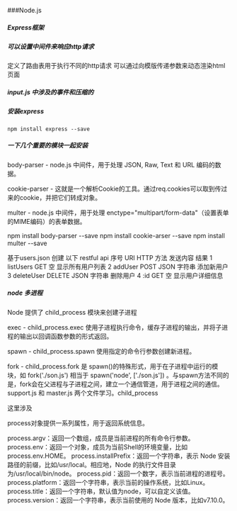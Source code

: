 ###Node.js
##### Express框架

##### 可以设置中间件来响应http请求
  定义了路由表用于执行不同的http请求
  可以通过向模版传递参数来动态渲染html页面

##### input.js 中涉及的事件和压缩的

##### 安装express
    npm install express --save

##### 一下几个重要的模块一起安装

body-parser - node.js 中间件，用于处理 JSON, Raw, Text 和 URL 编码的数据。

cookie-parser - 这就是一个解析Cookie的工具。通过req.cookies可以取到传过来的cookie，并把它们转成对象。

multer - node.js 中间件，用于处理 enctype="multipart/form-data"（设置表单的MIME编码）的表单数据。

npm install body-parser --save
npm install cookie-arser --save
npm install multer --save


基于users.json 创建 以下 restful api 
序号	URI	             HTTP 方法	发送内容	          结果
1	listUsers       	GET	       空	      显示所有用户列表
2	addUser         	POST	JSON 字符串    	添加新用户
3	deleteUser      	DELETE	JSON 字符串   	删除用户
4	:id	                GET	       空	      显示用户详细信息

##### node  多进程
Node 提供了 child_process 模块来创建子进程

exec - child_process.exec 使用子进程执行命令，缓存子进程的输出，并将子进程的输出以回调函数参数的形式返回。

spawn - child_process.spawn 使用指定的命令行参数创建新进程。

fork - child_process.fork 是 spawn()的特殊形式，用于在子进程中运行的模块，如 fork('./son.js') 相当于 spawn('node', ['./son.js']) 。与spawn方法不同的是，fork会在父进程与子进程之间，建立一个通信管道，用于进程之间的通信。
support.js 和 master.js  两个文件学习。child_process 

这里涉及

process对象提供一系列属性，用于返回系统信息。

process.argv：返回一个数组，成员是当前进程的所有命令行参数。
process.env：返回一个对象，成员为当前Shell的环境变量，比如process.env.HOME。
process.installPrefix：返回一个字符串，表示 Node 安装路径的前缀，比如/usr/local。相应地，Node 的执行文件目录为/usr/local/bin/node。
process.pid：返回一个数字，表示当前进程的进程号。
process.platform：返回一个字符串，表示当前的操作系统，比如Linux。
process.title：返回一个字符串，默认值为node，可以自定义该值。
process.version：返回一个字符串，表示当前使用的 Node 版本，比如v7.10.0。